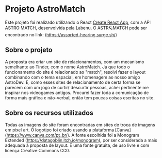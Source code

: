 # Projeto AstroMatch

Este projeto foi realizado utilizando o React [Create React App](https://github.com/facebook/create-react-app), com a API ASTRO MATCH, desenvolvida pela Labenu.
O ASTR🪐MATCH pode ser encontrado no link: (https://assorted-hearing.surge.sh/)

## Sobre o projeto

A proposta era criar um site de relacionamentos, com um mecanismo semelhante ao Tinder, com o nome AstroMatch. 
Já que todo o funcionamento do site é relacionado ao "match", resolvi fazer o layout combinando com o tema espacial, em homenagem ao nosso amigo AstroDev. E, como esses sites de relacionamento de certa forma se parecem com um jogo de curtir/ descurtir pessoas, achei pertinente me inspirar nos videogames antigos. Procurei fazer toda a comunicação de forma mais gráfica e não-verbal, então tem poucas coisas escritas no site.

## Sobre os recursos utilizados

Todas as imagens do site foram encontradas em sites de troca de imagens em pixel art.
O logotipo foi criado usando a plataforma [Canva] (https://www.canva.com/pt_br/). 
A fonte escolhida foi a Monogram Extended (https://datagoblin.itch.io/monogram), por ser considerada a mais adequada à proposta de layout. É uma fonte gratuita, de uso livre e com licença Creative Commons CC0.

